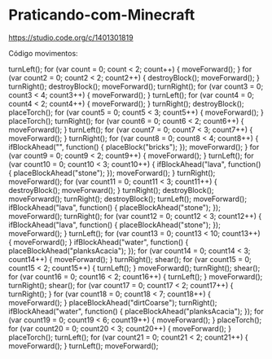 # Praticando-com-Minecraft

https://studio.code.org/c/1401301819

Código movimentos:

turnLeft();
for (var count = 0; count < 2; count++) {
  moveForward();
}
for (var count2 = 0; count2 < 2; count2++) {
  destroyBlock();
  moveForward();
}
turnRight();
destroyBlock();
moveForward();
turnRight();
for (var count3 = 0; count3 < 4; count3++) {
  moveForward();
}
turnLeft();
for (var count4 = 0; count4 < 2; count4++) {
  moveForward();
}
turnRight();
destroyBlock();
placeTorch();
for (var count5 = 0; count5 < 3; count5++) {
  moveForward();
}
placeTorch();
turnRight();
for (var count6 = 0; count6 < 2; count6++) {
  moveForward();
}
turnLeft();
for (var count7 = 0; count7 < 3; count7++) {
  moveForward();
}
turnRight();
for (var count8 = 0; count8 < 4; count8++) {
  ifBlockAhead("", function() {
    placeBlock("bricks");
  });
  moveForward();
}
for (var count9 = 0; count9 < 2; count9++) {
  moveForward();
}
turnLeft();
for (var count10 = 0; count10 < 3; count10++) {
  ifBlockAhead("lava", function() {
    placeBlockAhead("stone");
  });
  moveForward();
}
turnRight();
moveForward();
for (var count11 = 0; count11 < 3; count11++) {
  destroyBlock();
  moveForward();
}
turnRight();
destroyBlock();
moveForward();
turnRight();
destroyBlock();
turnLeft();
moveForward();
ifBlockAhead("lava", function() {
  placeBlockAhead("stone");
});
moveForward();
turnRight();
for (var count12 = 0; count12 < 3; count12++) {
  ifBlockAhead("lava", function() {
    placeBlockAhead("stone");
  });
  moveForward();
}
turnLeft();
for (var count13 = 0; count13 < 10; count13++) {
  moveForward();
}
ifBlockAhead("water", function() {
  placeBlockAhead("planksAcacia");
});
for (var count14 = 0; count14 < 3; count14++) {
  moveForward();
}
turnRight();
shear();
for (var count15 = 0; count15 < 2; count15++) {
  turnLeft();
}
moveForward();
turnRight();
shear();
for (var count16 = 0; count16 < 2; count16++) {
  turnLeft();
}
moveForward();
turnRight();
shear();
for (var count17 = 0; count17 < 2; count17++) {
  turnRight();
}
for (var count18 = 0; count18 < 7; count18++) {
  moveForward();
}
placeBlockAhead("dirtCoarse");
turnRight();
ifBlockAhead("water", function() {
  placeBlockAhead("planksAcacia");
});
for (var count19 = 0; count19 < 6; count19++) {
  moveForward();
}
placeTorch();
for (var count20 = 0; count20 < 3; count20++) {
  moveForward();
}
placeTorch();
turnLeft();
for (var count21 = 0; count21 < 2; count21++) {
  moveForward();
}
turnLeft();
moveForward();
